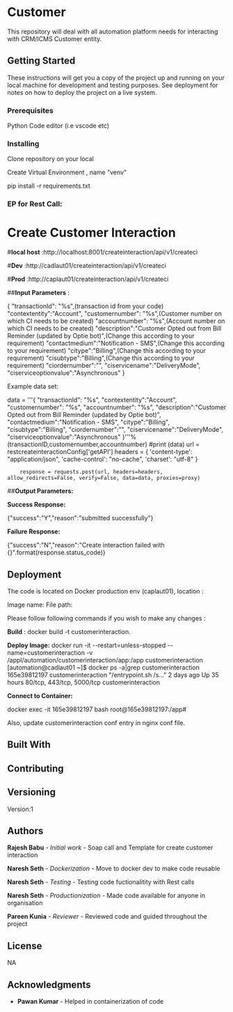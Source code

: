 # Customer

This repository will deal with all automation platform needs for interacting with CRM/ICMS Customer entity.

## Getting Started

These instructions will get you a copy of the project up and running on your local machine for development and testing purposes. See deployment for notes on how to deploy the project on a live system.  


### Prerequisites

Python
Code editor (i.e vscode etc)

### Installing

Clone repository on your local  

Create Virtual Environment , name "venv"  

pip install -r requirements.txt  

 
### EP for Rest Call:
# Create Customer Interaction
#**local host** :http://localhost:8001/createinteraction/api/v1/createci  

#**Dev** :http://cadlaut01/createinteraction/api/v1/createci  

#**Prod** :http://caplaut01/createinteraction/api/v1/createci  


##**Input Parameters** : 

{
        "transactionId": "%s",(transaction id from your code)
        "contextentity":"Account",
        "customernumber": "%s",(Customer number on which CI needs to be created)
        "accountnumber": "%s",(Account number on which CI needs to be created)
        "description":"Customer Opted out from Bill Reminder (updated by Optie bot)",(Change this according to your requirement)
        "contactmedium":"Notification - SMS",(Change this according to your requirement)
        "citype":"Billing",(Change this according to your requirement)
        "cisubtype":"Billing",(Change this according to your requirement)
        "ciordernumber":"",
        "ciservicename":"DeliveryMode",
        "ciserviceoptionvalue":"Asynchronous"
        }

Example data set:

data = '''{
        "transactionId": "%s",
        "contextentity":"Account",
        "customernumber": "%s",
        "accountnumber": "%s",
        "description":"Customer Opted out from Bill Reminder (updated by Optie bot)",
        "contactmedium":"Notification - SMS",
        "citype":"Billing",
        "cisubtype":"Billing",
        "ciordernumber":"",
        "ciservicename":"DeliveryMode",
        "ciserviceoptionvalue":"Asynchronous"
        }'''%(transactionID,customernumber,accountnumber)
        #print (data)
        url = restcreateinteractionConfig['getAPI']
        headers = {
                'content-type': "application/json",
                'cache-control': "no-cache",
                'charset': "utf-8"
                    }             
        
        response = requests.post(url, headers=headers, allow_redirects=False, verify=False, data=data, proxies=proxy)

##**Output Parameters:** 

**Success Response:**  

{"success":"Y","reason":"submitted successfully"}

**Failure Response:**

{"success":"N","reason":"Create interaction failed with {}".format(response.status_code)}  




## Deployment

The code is located on Docker production env (caplaut01), location :

Image name: 
File path:


Please follow following commands if you wish to make any changes :

**Build** : docker build -t customerinteraction.  

**Deploy Image:** docker run -it --restart=unless-stopped --name=customerinteraction -v /appl/automation/customerinteraction/app:/app customerinteraction
[automation@cadlaut01 ~]$ docker ps -a|grep customerinteraction
165e39812197        customerinteraction                      "/entrypoint.sh /s..."   2 days ago          Up 35 hours                 80/tcp, 443/tcp, 5000/tcp                                                customerinteraction

**Connect to Container:**

docker  exec -it 165e39812197 bash
root@165e39812197:/app# 

Also, update customerinteraction conf entry in nginx conf file.  




## Built With



## Contributing



## Versioning

Version:1

## Authors

**Rajesh Babu** - *Initial work* - Soap call and Template for create customer interaction  

**Naresh Seth** - *Dockerization* - Move to docker dev to make code reusable  

**Naresh Seth** - *Testing* - Testing code fuctionalitity with Rest calls  

**Naresh Seth** - *Productionization* - Made code available for anyone in organisation  

**Pareen Kunia** - *Reviewer* - Reviewed code and guided throughout the project    




## License

NA  


## Acknowledgments

* **Pawan Kumar** - Helped in containerization of code





